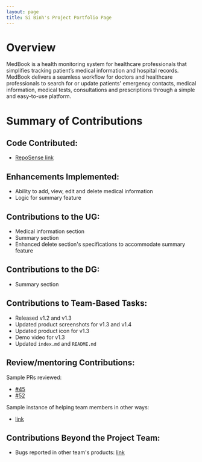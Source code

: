 ```yaml
---
layout: page
title: Si Binh's Project Portfolio Page
---
```

# Overview
MedBook is a health monitoring system for healthcare professionals that simplifies tracking patient’s medical information and hospital records. MedBook delivers a seamless workflow for doctors and healthcare professionals to search for or update patients' emergency contacts, medical information, medical tests, consultations and prescriptions through a simple and easy-to-use platform.
# Summary of Contributions
## Code Contributed:  
- [RepoSense link](https://nus-cs2103-ay2122s2.github.io/tp-dashboard/?search=sibinhho99-nus&breakdown=true)

## Enhancements Implemented: 
- Ability to add, view, edit and delete medical information
- Logic for summary feature

## Contributions to the UG:
- Medical information section
- Summary section
- Enhanced delete section's specifications to accommodate summary feature

## Contributions to the DG:
- Summary section

## Contributions to Team-Based Tasks:
- Released v1.2 and v1.3
- Updated product screenshots for v1.3 and v1.4
- Updated product icon for v1.3
- Demo video for v1.3
- Updated `index.md` and `README.md`

## Review/mentoring Contributions:
Sample PRs reviewed:
- [#45](https://github.com/AY2122S2-CS2103T-T11-1/tp/pull/45)
- [#52](https://github.com/AY2122S2-CS2103T-T11-1/tp/pull/52)

Sample instance of helping team members in other ways:
- [link](https://docs.google.com/presentation/d/1B3kMiY1vpRAVDA4qMN7MSGE2mTAtz0Plnx-nUNwTyIg/edit?usp=sharing)

## Contributions Beyond the Project Team:
- Bugs reported in other team's products: [link](https://github.com/sibinhho99-nus/ped/issues)
